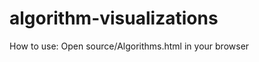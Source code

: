 algorithm-visualizations
========================

How to use: Open source/Algorithms.html in your browser
